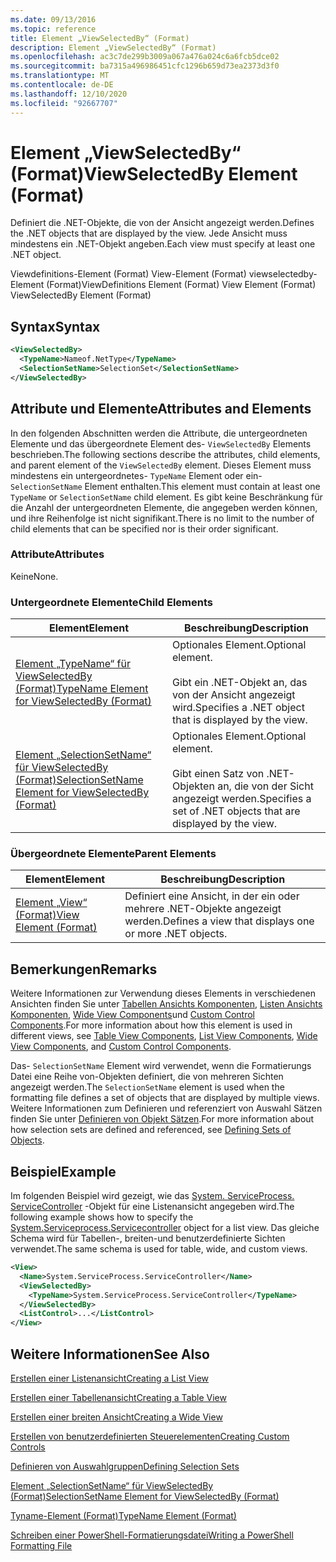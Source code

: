 ```yaml
---
ms.date: 09/13/2016
ms.topic: reference
title: Element „ViewSelectedBy“ (Format)
description: Element „ViewSelectedBy“ (Format)
ms.openlocfilehash: ac3c7de299b3009a067a476a024c6a6fcb5dce02
ms.sourcegitcommit: ba7315a496986451cfc1296b659d73ea2373d3f0
ms.translationtype: MT
ms.contentlocale: de-DE
ms.lasthandoff: 12/10/2020
ms.locfileid: "92667707"
---
```

# <a name="viewselectedby-element-format"></a><span data-ttu-id="5310b-103">Element „ViewSelectedBy“ (Format)</span><span class="sxs-lookup"><span data-stu-id="5310b-103">ViewSelectedBy Element (Format)</span></span>

<span data-ttu-id="5310b-104">Definiert die .NET-Objekte, die von der Ansicht angezeigt werden.</span><span class="sxs-lookup"><span data-stu-id="5310b-104">Defines the .NET objects that are displayed by the view.</span></span> <span data-ttu-id="5310b-105">Jede Ansicht muss mindestens ein .NET-Objekt angeben.</span><span class="sxs-lookup"><span data-stu-id="5310b-105">Each view must specify at least one .NET object.</span></span>

<span data-ttu-id="5310b-106">Viewdefinitions-Element (Format) View-Element (Format) viewselectedby-Element (Format)</span><span class="sxs-lookup"><span data-stu-id="5310b-106">ViewDefinitions Element (Format) View Element (Format) ViewSelectedBy Element (Format)</span></span>

## <a name="syntax"></a><span data-ttu-id="5310b-107">Syntax</span><span class="sxs-lookup"><span data-stu-id="5310b-107">Syntax</span></span>

```xml
<ViewSelectedBy>
  <TypeName>Nameof.NetType</TypeName>
  <SelectionSetName>SelectionSet</SelectionSetName>
</ViewSelectedBy>
```

## <a name="attributes-and-elements"></a><span data-ttu-id="5310b-108">Attribute und Elemente</span><span class="sxs-lookup"><span data-stu-id="5310b-108">Attributes and Elements</span></span>

<span data-ttu-id="5310b-109">In den folgenden Abschnitten werden die Attribute, die untergeordneten Elemente und das übergeordnete Element des- `ViewSelectedBy` Elements beschrieben.</span><span class="sxs-lookup"><span data-stu-id="5310b-109">The following sections describe the attributes, child elements, and parent element of the `ViewSelectedBy` element.</span></span> <span data-ttu-id="5310b-110">Dieses Element muss mindestens ein untergeordnetes- `TypeName` Element oder ein- `SelectionSetName` Element enthalten.</span><span class="sxs-lookup"><span data-stu-id="5310b-110">This element must contain at least one `TypeName` or `SelectionSetName` child element.</span></span> <span data-ttu-id="5310b-111">Es gibt keine Beschränkung für die Anzahl der untergeordneten Elemente, die angegeben werden können, und ihre Reihenfolge ist nicht signifikant.</span><span class="sxs-lookup"><span data-stu-id="5310b-111">There is no limit to the number of child elements that can be specified nor is their order significant.</span></span>

### <a name="attributes"></a><span data-ttu-id="5310b-112">Attribute</span><span class="sxs-lookup"><span data-stu-id="5310b-112">Attributes</span></span>

<span data-ttu-id="5310b-113">Keine</span><span class="sxs-lookup"><span data-stu-id="5310b-113">None.</span></span>

### <a name="child-elements"></a><span data-ttu-id="5310b-114">Untergeordnete Elemente</span><span class="sxs-lookup"><span data-stu-id="5310b-114">Child Elements</span></span>

|<span data-ttu-id="5310b-115">Element</span><span class="sxs-lookup"><span data-stu-id="5310b-115">Element</span></span>|<span data-ttu-id="5310b-116">Beschreibung</span><span class="sxs-lookup"><span data-stu-id="5310b-116">Description</span></span>|
|-------------|-----------------|
|[<span data-ttu-id="5310b-117">Element „TypeName“ für ViewSelectedBy (Format)</span><span class="sxs-lookup"><span data-stu-id="5310b-117">TypeName Element for ViewSelectedBy (Format)</span></span>](./typename-element-for-viewselectedby-format.md)|<span data-ttu-id="5310b-118">Optionales Element.</span><span class="sxs-lookup"><span data-stu-id="5310b-118">Optional element.</span></span><br /><br /> <span data-ttu-id="5310b-119">Gibt ein .NET-Objekt an, das von der Ansicht angezeigt wird.</span><span class="sxs-lookup"><span data-stu-id="5310b-119">Specifies a .NET object that is displayed by the view.</span></span>|
|[<span data-ttu-id="5310b-120">Element „SelectionSetName“ für ViewSelectedBy (Format)</span><span class="sxs-lookup"><span data-stu-id="5310b-120">SelectionSetName Element for ViewSelectedBy (Format)</span></span>](./selectionsetname-element-for-viewselectedby-format.md)|<span data-ttu-id="5310b-121">Optionales Element.</span><span class="sxs-lookup"><span data-stu-id="5310b-121">Optional element.</span></span><br /><br /> <span data-ttu-id="5310b-122">Gibt einen Satz von .NET-Objekten an, die von der Sicht angezeigt werden.</span><span class="sxs-lookup"><span data-stu-id="5310b-122">Specifies a set of .NET objects that are displayed by the view.</span></span>|

### <a name="parent-elements"></a><span data-ttu-id="5310b-123">Übergeordnete Elemente</span><span class="sxs-lookup"><span data-stu-id="5310b-123">Parent Elements</span></span>

|<span data-ttu-id="5310b-124">Element</span><span class="sxs-lookup"><span data-stu-id="5310b-124">Element</span></span>|<span data-ttu-id="5310b-125">Beschreibung</span><span class="sxs-lookup"><span data-stu-id="5310b-125">Description</span></span>|
|-------------|-----------------|
|[<span data-ttu-id="5310b-126">Element „View“ (Format)</span><span class="sxs-lookup"><span data-stu-id="5310b-126">View Element (Format)</span></span>](./view-element-format.md)|<span data-ttu-id="5310b-127">Definiert eine Ansicht, in der ein oder mehrere .NET-Objekte angezeigt werden.</span><span class="sxs-lookup"><span data-stu-id="5310b-127">Defines a view that displays one or more .NET objects.</span></span>|

## <a name="remarks"></a><span data-ttu-id="5310b-128">Bemerkungen</span><span class="sxs-lookup"><span data-stu-id="5310b-128">Remarks</span></span>

<span data-ttu-id="5310b-129">Weitere Informationen zur Verwendung dieses Elements in verschiedenen Ansichten finden Sie unter [Tabellen Ansichts Komponenten](./creating-a-table-view.md), [Listen Ansichts Komponenten](./creating-a-list-view.md), [Wide View Components](./creating-a-wide-view.md)und [Custom Control Components](./creating-custom-controls.md).</span><span class="sxs-lookup"><span data-stu-id="5310b-129">For more information about how this element is used in different views, see [Table View Components](./creating-a-table-view.md), [List View Components](./creating-a-list-view.md), [Wide View Components](./creating-a-wide-view.md), and [Custom Control Components](./creating-custom-controls.md).</span></span>

<span data-ttu-id="5310b-130">Das- `SelectionSetName` Element wird verwendet, wenn die Formatierungs Datei eine Reihe von-Objekten definiert, die von mehreren Sichten angezeigt werden.</span><span class="sxs-lookup"><span data-stu-id="5310b-130">The `SelectionSetName` element is used when the formatting file defines a set of objects that are displayed by multiple views.</span></span> <span data-ttu-id="5310b-131">Weitere Informationen zum Definieren und referenziert von Auswahl Sätzen finden Sie unter [Definieren von Objekt Sätzen](./defining-selection-sets.md).</span><span class="sxs-lookup"><span data-stu-id="5310b-131">For more information about how selection sets are defined and referenced, see [Defining Sets of Objects](./defining-selection-sets.md).</span></span>

## <a name="example"></a><span data-ttu-id="5310b-132">Beispiel</span><span class="sxs-lookup"><span data-stu-id="5310b-132">Example</span></span>

<span data-ttu-id="5310b-133">Im folgenden Beispiel wird gezeigt, wie das [System. ServiceProcess. ServiceController](/dotnet/api/System.ServiceProcess.ServiceController) -Objekt für eine Listenansicht angegeben wird.</span><span class="sxs-lookup"><span data-stu-id="5310b-133">The following example shows how to specify the [System.Serviceprocess.Servicecontroller](/dotnet/api/System.ServiceProcess.ServiceController) object for a list view.</span></span> <span data-ttu-id="5310b-134">Das gleiche Schema wird für Tabellen-, breiten-und benutzerdefinierte Sichten verwendet.</span><span class="sxs-lookup"><span data-stu-id="5310b-134">The same schema is used for table, wide, and custom views.</span></span>

```xml
<View>
  <Name>System.ServiceProcess.ServiceController</Name>
  <ViewSelectedBy>
    <TypeName>System.ServiceProcess.ServiceController</TypeName>
  </ViewSelectedBy>
  <ListControl>...</ListControl>
</View>
```

## <a name="see-also"></a><span data-ttu-id="5310b-135">Weitere Informationen</span><span class="sxs-lookup"><span data-stu-id="5310b-135">See Also</span></span>

[<span data-ttu-id="5310b-136">Erstellen einer Listenansicht</span><span class="sxs-lookup"><span data-stu-id="5310b-136">Creating a List View</span></span>](./creating-a-list-view.md)

[<span data-ttu-id="5310b-137">Erstellen einer Tabellenansicht</span><span class="sxs-lookup"><span data-stu-id="5310b-137">Creating a Table View</span></span>](./creating-a-table-view.md)

[<span data-ttu-id="5310b-138">Erstellen einer breiten Ansicht</span><span class="sxs-lookup"><span data-stu-id="5310b-138">Creating a Wide View</span></span>](./creating-a-wide-view.md)

[<span data-ttu-id="5310b-139">Erstellen von benutzerdefinierten Steuerelementen</span><span class="sxs-lookup"><span data-stu-id="5310b-139">Creating Custom Controls</span></span>](./creating-custom-controls.md)

[<span data-ttu-id="5310b-140">Definieren von Auswahlgruppen</span><span class="sxs-lookup"><span data-stu-id="5310b-140">Defining Selection Sets</span></span>](./defining-selection-sets.md)

[<span data-ttu-id="5310b-141">Element „SelectionSetName“ für ViewSelectedBy (Format)</span><span class="sxs-lookup"><span data-stu-id="5310b-141">SelectionSetName Element for ViewSelectedBy (Format)</span></span>](./selectionsetname-element-for-viewselectedby-format.md)

[<span data-ttu-id="5310b-142">Tyname-Element (Format)</span><span class="sxs-lookup"><span data-stu-id="5310b-142">TypeName Element (Format)</span></span>](./typename-element-for-viewselectedby-format.md)

[<span data-ttu-id="5310b-143">Schreiben einer PowerShell-Formatierungsdatei</span><span class="sxs-lookup"><span data-stu-id="5310b-143">Writing a PowerShell Formatting File</span></span>](./writing-a-powershell-formatting-file.md)
